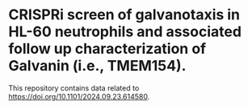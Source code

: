 # CRISPRi screen of galvanotaxis in HL-60 neutrophils and associated follow up characterization of Galvanin (i.e., TMEM154).
This repository contains data related to https://doi.org/10.1101/2024.09.23.614580.
